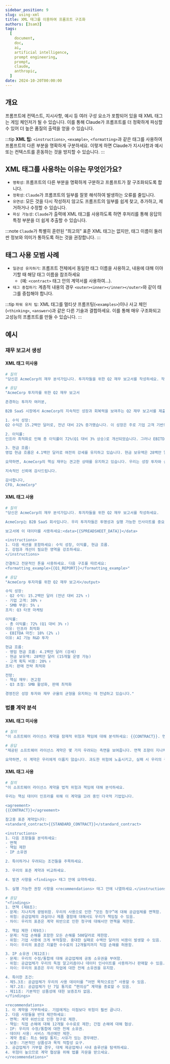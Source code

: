 ```yaml
---
sidebar_position: 9
slug: using-xml
title: XML 태그를 이용하여 프롬프트 구조화
authors: [3sam3]
tags:
  [
    document,
    doc,
    ai,
    artificial intelligence,
    prompt engineering,
    prompt,
    claude,
    anthropic,
  ]
date: 2024-10-20T00:00:00
---
```


## 개요

프롬프트에 컨텍스트, 지시사항, 예시 등 여러 구성 요소가 포함되어 있을 때 XML 태그는 게임 체인저가 될 수 있습니다. 이를 통해 Claude가 프롬프트를 더 정확하게 파싱할 수 있어 더 높은 품질의 출력을 얻을 수 있습니다.

:::tip
**XML 팁:** `<instructions>`, `<example>`, `<formatting>`과 같은 태그를 사용하여 프롬프트의 다른 부분을 명확하게 구분하세요. 이렇게 하면 Claude가 지시사항과 예시 또는 컨텍스트를 혼동하는 것을 방지할 수 있습니다.
:::

## XML 태그를 사용하는 이유는 무엇인가요?

- `명확성`: 프롬프트의 다른 부분을 명확하게 구분하고 프롬프트가 잘 구조화되도록 합니다.
- `정확성`: `Claude`가 프롬프트의 일부를 잘못 해석하여 발생하는 오류를 줄입니다.
- `유연성`: 모든 것을 다시 작성하지 않고도 프롬프트의 일부를 쉽게 찾고, 추가하고, 제거하거나 수정할 수 있습니다.
- `파싱 가능성`: `Claude`가 출력에 XML 태그를 사용하도록 하면 후처리를 통해 응답의 특정 부분을 더 쉽게 추출할 수 있습니다.

:::note
`Claude`가 특별히 훈련된 “최고의” 표준 XML 태그는 없지만, 태그 이름이 둘러싼 정보와 의미가 통하도록 하는 것을 권장합니다.
:::

## 태그 사용 모범 사례

- `일관성 유지하기`: 프롬프트 전체에서 동일한 태그 이름을 사용하고, 내용에 대해 이야기할 때 해당 태그 이름을 참조하세요
  - (예: `<contract>` 태그 안의 계약서를 사용하여...).
- `태그 중첩하기`: 계층적 내용의 경우 `<outer><inner></inner></outer>`와 같이 태그를 중첩해야 합니다.

:::tip
`파워 유저 팁`: XML 태그를 멀티샷 프롬프팅(`<examples>`)이나 사고 체인(`<thinking>`, `<answer>`)과 같은 다른 기술과 결합하세요. 이를 통해 매우 구조화되고 고성능의 프롬프트를 만들 수 있습니다.
:::

## 예시

### 재무 보고서 생성

#### XML 태그 미사용

```bash
# 질의
"당신은 AcmeCorp의 재무 분석가입니다. 투자자들을 위한 Q2 재무 보고서를 작성하세요. 작년 예시와 같이 수익 성장, 이익률, 현금 흐름 섹션을 포함하세요: {{Q1_REPORT}}. 이 스프레드시트의 데이터 포인트를 사용하세요: {{SPREADSHEET_DATA}}. 보고서는 매우 간결하고, 핵심을 짚으며, 전문적이어야 하고 목록 형식이어야 합니다. 강점과 개선이 필요한 영역을 모두 강조해야 합니다."

# 응답
"AcmeCorp 투자자를 위한 Q2 재무 보고서

존경하는 투자자 여러분,

B2B SaaS 시장에서 AcmeCorp의 지속적인 성장과 회복력을 보여주는 Q2 재무 보고서를 제출하게 되어 기쁩니다.

1. 수익 성장:
Q2 수익은 15.2백만 달러로, 전년 대비 22% 증가했습니다. 이 성장은 주로 기업 고객 기반의 30% 확대에 기인합니다. 그러나 SMB 부문은 5% 소폭 감소했으며, 이는 Q3에 타겟 마케팅 이니셔티브를 통해 해결하고자 합니다.

2. 이익률:
인프라 최적화로 인해 총 이익률이 72%(Q1 대비 3% 상승)로 개선되었습니다. 그러나 EBITDA 마진은 18%(2% 하락)로 떨어졌는데, 이는 곧 출시될 AI 기반 기능에 대한 R&D에 많은 투자를 했기 때문입니다.

3. 현금 흐름:
영업 현금 흐름은 4.1백만 달러로 여전히 강세를 유지하고 있습니다. 현금 보유액은 28백만 달러로, 현재 소진율로 15개월 동안 운영이 가능합니다. 고객 획득 비용이 20% 증가한 것을 확인했으며, 이는 더 효율적인 판매 전략을 통해 해결하고 있습니다.

요약하면, AcmeCorp의 핵심 재무는 견고한 상태를 유지하고 있습니다. 우리는 성장 투자와 신중한 현금 관리의 균형을 맞추고 있습니다. Q3의 초점은 SMB 성장을 활성화하고 판매 효율성을 최적화하는 것입니다.

지속적인 신뢰에 감사드립니다.

감사합니다,
CFO, AcmeCorp"
```

#### XML 태그 사용

```bash
# 질의
"당신은 AcmeCorp의 재무 분석가입니다. 투자자들을 위한 Q2 재무 보고서를 작성하세요.

AcmeCorp는 B2B SaaS 회사입니다. 우리 투자자들은 투명성과 실행 가능한 인사이트를 중요하게 여깁니다.

보고서에 이 데이터를 사용하세요:<data>{{SPREADSHEET_DATA}}</data>

<instructions>
1. 다음 섹션을 포함하세요: 수익 성장, 이익률, 현금 흐름.
2. 강점과 개선이 필요한 영역을 강조하세요.
</instructions>

간결하고 전문적인 톤을 사용하세요. 다음 구조를 따르세요:
<formatting_example>{{Q1_REPORT}}</formatting_example>"

# 응답
"AcmeCorp 투자자를 위한 Q2 재무 보고서</output>

수익 성장:
- Q2 수익: 15.2백만 달러 (전년 대비 22% ↑)
- 기업 고객: 30% ↑
- SMB 부문: 5% ↓
조치: Q3 타겟 마케팅

이익률:
- 총 이익률: 72% (Q1 대비 3% ↑)
이유: 인프라 최적화
- EBITDA 마진: 18% (2% ↓)
이유: AI 기능 R&D 투자

현금 흐름:
- 영업 현금 흐름: 4.1백만 달러 (강세)
- 현금 보유액: 28백만 달러 (15개월 운영 가능)
- 고객 획득 비용: 20% ↑
조치: 판매 전략 최적화

전망:
- 핵심 재무: 견고함
- Q3 초점: SMB 활성화, 판매 최적화

경영진은 성장 투자와 재무 규율의 균형을 유지하는 데 전념하고 있습니다."
```

### 법률 계약 분석

#### XML 태그 미사용

```bash
# 질의
"이 소프트웨어 라이선스 계약을 잠재적 위험과 책임에 대해 분석하세요: {{CONTRACT}}. 면책, 책임 제한, IP 소유권 조항에 집중하세요. 또한 특이하거나 우려되는 조건들을 주목하세요. 여기 참고용 표준 계약이 있습니다: {{STANDARD_CONTRACT}}. 법무팀을 위한 발견 사항 요약과 권장 사항을 제시하세요.	"

# 응답
"제공된 소프트웨어 라이선스 계약은 몇 가지 우려되는 측면을 보여줍니다. 면책 조항이 지나치게 광범위하여 우리를 상당한 책임에 노출시킬 수 있습니다. 책임 제한 섹션은 손해배상을 단 500달러로 제한하고 있는데, 이는 우리의 기업 수준 사용에 부적절합니다. IP와 관련하여, 이 계약은 우리가 만든 수정이나 통합에 대해 공급업체에 공동 소유권을 부여합니다.

요약하면, 이 계약은 우리에게 이롭지 않습니다. 과도한 위험에 노출시키고, 실패 시 우리의 구제 수단을 제한하며, 우리의 지적 재산권을 손상시킵니다. 이러한 조건들을 재협상하거나 대체 공급업체를 찾을 것을 권장합니다."
```

#### XML 태그 사용

```bash
# 질의
"이 소프트웨어 라이선스 계약을 법적 위험과 책임에 대해 분석하세요.

우리는 핵심 데이터 인프라를 위해 이 계약을 고려 중인 다국적 기업입니다.

<agreement>
{{CONTRACT}}</agreement>

참고용 표준 계약입니다:
<standard_contract>{{STANDARD_CONTRACT}}</standard_contract>

<instructions>
1. 다음 조항들을 분석하세요:
- 면책
- 책임 제한
- IP 소유권

2. 특이하거나 우려되는 조건들을 주목하세요.

3. 우리의 표준 계약과 비교하세요.

4. 발견 사항을 <findings> 태그 안에 요약하세요.

5. 실행 가능한 권장 사항을 <recommendations> 태그 안에 나열하세요.</instructions>"

# 응답
"<findings>
1. 면책 (제8조):
- 문제: 지나치게 광범위함. 우리의 사용으로 인한 “모든 청구”에 대해 공급업체를 면책함.
- 위험: 공급업체의 과실이나 제품 결함에 대해서도 우리가 책임질 수 있음.
- 차이: 우리의 표준은 계약 위반으로 인한 청구에 대해서만 면책을 제한함.

2. 책임 제한 (제9조):
- 문제: 직접 손해를 포함한 모든 손해를 500달러로 제한함.
- 위험: 기업 사용에 크게 부적절함. 중대한 실패로 수백만 달러의 비용이 발생할 수 있음.
- 차이: 우리의 표준은 지불한 수수료의 12개월치까지 직접 손해를 허용함.

3. IP 소유권 (제12조):
- 문제: 우리의 수정/통합에 대해 공급업체에 공동 소유권을 부여함.
- 위험: 공급업체가 우리의 독점 알고리즘이나 데이터 인사이트를 사용하거나 판매할 수 있음.
- 차이: 우리의 표준은 우리 작업에 대한 전체 소유권을 유지함.

4. 특이한 조건:
- 제5.3조: 공급업체가 우리의 사용 데이터를 “어떤 목적으로든” 사용할 수 있음.
- 제7.2조: 공급업체가 단 7일 통지로 “편의상” 계약을 종료할 수 있음.
- 제11조: 기본적인 상품성에 대한 보증조차 없음.
</findings>

<recommendations>
1. 이 계약을 거부하세요. 기업에게는 이점보다 위험이 훨씬 큽니다.
2. 다음 사항들을 반대 제안하세요:
- 면책: 계약 위반으로 인한 청구로 제한.
- 책임: 직접 손해에 대해 12개월 수수료로 제한; 간접 손해에 대해 협상.
- IP: 우리의 수정/통합에 대한 전체 소유권.
- 데이터 사용: 서비스 개선에만 제한.
- 계약 종료: 최소 90일 통지; 사유가 있는 경우에만.
- 보증: 기본적인 상품성과 목적 적합성 요구.
3. 공급업체가 거부할 경우, 대체 제공업체나 사내 솔루션을 탐색하세요.
4. 위험이 높으므로 계약 협상을 위해 법률 자문을 받으세요.
</recommendations>"
```
